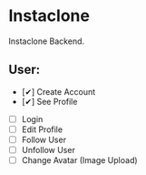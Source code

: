 # Instaclone

Instaclone Backend.

## User:

- [✔] Create Account
- [✔] See Profile
- [ ] Login
- [ ] Edit Profile
- [ ] Follow User
- [ ] Unfollow User
- [ ] Change Avatar (Image Upload)